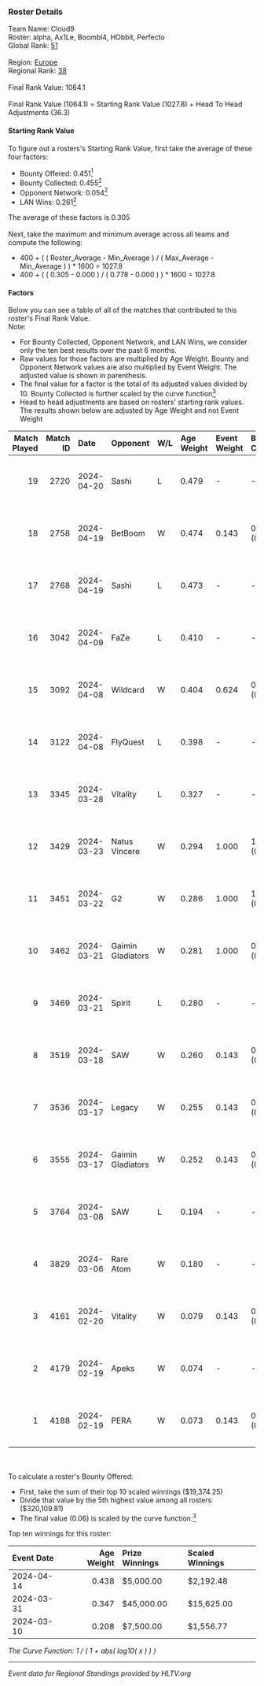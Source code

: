 ### Roster Details<br />
Team Name: Cloud9<br />
Roster: alpha, Ax1Le, Boombl4, HObbit, Perfecto<br />
Global Rank: [51](../standings_global.md)<br />
<br />
Region: [Europe]( ../standings_europe.md)<br />
Regional Rank: [38]( ../standings_europe.md)<br />
<br />
Final Rank Value:  1064.1<br />
<br />
Final Rank Value (1064.1) = Starting Rank Value (1027.8) + Head To Head Adjustments (36.3)<br />

#### Starting Rank Value<br />
To figure out a rosters's Starting Rank Value, first take the average of these four factors:<br />
- Bounty Offered: 0.451[<sup>1</sup>](#table2)
- Bounty Collected: 0.455[<sup>2</sup>](#table1)
- Opponent Network: 0.054[<sup>2</sup>](#table1)
- LAN Wins: 0.261[<sup>2</sup>](#table1)

The average of these factors is 0.305<br />
<br />
Next, take the maximum and minimum average across all teams and compute the following:<br />
- 400 + ( ( Roster_Average - Min_Average ) / ( Max_Average - Min_Average ) ) * 1600 = 1027.8
- 400 + ( ( 0.305 - 0.000 ) / ( 0.778 - 0.000 ) ) * 1600 = 1027.8


#### Factors<br />
Below you can see a table of all of the matches that contributed to this roster's Final Rank Value.<br />
Note:<br />

- For Bounty Collected, Opponent Network, and LAN Wins, we consider only the ten best results over the past 6 months.
- Raw values for those factors are multiplied by Age Weight. Bounty and Opponent Network values are also multiplied by Event Weight. The adjusted value is shown in parenthesis.
- The final value for a factor is the total of its adjusted values divided by 10. Bounty Collected is further scaled by the curve function[<sup>3</sup>](#curveFunction)
- Head to head adjustments are based on rosters' starting rank values. The results shown below are adjusted by Age Weight and not Event Weight
<span id="table1"></span><br />


| Match Played | Match ID | Date       | Opponent          | W/L | Age Weight | Event Weight | Bounty Collected | Opponent Network | LAN Wins  | H2H Adj. | Roster                                       |
| -: | -: | :- | :- | :- | :- | :- | :- | :- | :- | -: | :- |
|           19 |     2720 | 2024-04-20 | Sashi             | L   | 0.479      | -            | -                | -                | -         |    -6.11 | alpha, Ax1Le, Boombl4, HObbit, Perfecto      |
|           18 |     2758 | 2024-04-19 | BetBoom           | W   | 0.474      | 0.143        | 0.248 (0.017)    | 0.513 (0.035)    | -         |    13.00 | alpha, Ax1Le, Boombl4, HObbit, Perfecto      |
|           17 |     2768 | 2024-04-19 | Sashi             | L   | 0.473      | -            | -                | -                | -         |    -5.99 | alpha, Ax1Le, Boombl4, HObbit, Perfecto      |
|           16 |     3042 | 2024-04-09 | FaZe              | L   | 0.410      | -            | -                | -                | -         |    -0.38 | Ax1Le, Boombl4, electroNic, HObbit, Perfecto |
|           15 |     3092 | 2024-04-08 | Wildcard          | W   | 0.404      | 0.624        | 0.048 (0.012)    | 0.418 (0.105)    | 1 (0.404) |     3.50 | Ax1Le, Boombl4, electroNic, HObbit, Perfecto |
|           14 |     3122 | 2024-04-08 | FlyQuest          | L   | 0.398      | -            | -                | -                | -         |    -4.68 | Ax1Le, Boombl4, electroNic, HObbit, Perfecto |
|           13 |     3345 | 2024-03-28 | Vitality          | L   | 0.327      | -            | -                | -                | -         |    -0.12 | Ax1Le, Boombl4, electroNic, HObbit, Perfecto |
|           12 |     3429 | 2024-03-23 | Natus Vincere     | W   | 0.294      | 1.000        | 1.000 (0.294)    | 0.357 (0.105)    | 1 (0.294) |     9.21 | Ax1Le, Boombl4, electroNic, HObbit, Perfecto |
|           11 |     3451 | 2024-03-22 | G2                | W   | 0.286      | 1.000        | 1.000 (0.286)    | 0.478 (0.136)    | 1 (0.286) |     8.95 | Ax1Le, Boombl4, electroNic, HObbit, Perfecto |
|           10 |     3462 | 2024-03-21 | Gaimin Gladiators | W   | 0.281      | 1.000        | 0.037 (0.010)    | 0.331 (0.093)    | 1 (0.281) |     3.71 | Ax1Le, Boombl4, electroNic, HObbit, Perfecto |
|            9 |     3469 | 2024-03-21 | Spirit            | L   | 0.280      | -            | -                | -                | -         |    -0.07 | Ax1Le, Boombl4, electroNic, HObbit, Perfecto |
|            8 |     3519 | 2024-03-18 | SAW               | W   | 0.260      | 0.143        | 0.104 (0.004)    | 0.516 (0.019)    | 1 (0.260) |     5.59 | Ax1Le, Boombl4, electroNic, HObbit, Perfecto |
|            7 |     3536 | 2024-03-17 | Legacy            | W   | 0.255      | 0.143        | 0.122 (0.004)    | 0.621 (0.023)    | 1 (0.255) |     3.90 | Ax1Le, Boombl4, electroNic, HObbit, Perfecto |
|            6 |     3555 | 2024-03-17 | Gaimin Gladiators | W   | 0.252      | 0.143        | 0.037 (0.001)    | 0.331 (0.012)    | 1 (0.252) |     3.29 | Ax1Le, Boombl4, electroNic, HObbit, Perfecto |
|            5 |     3764 | 2024-03-08 | SAW               | L   | 0.194      | -            | -                | -                | -         |    -1.95 | Ax1Le, Boombl4, electroNic, HObbit, Perfecto |
|            4 |     3829 | 2024-03-06 | Rare Atom         | W   | 0.180      | -            | -                | -                | -         |     0.35 | Ax1Le, Boombl4, electroNic, HObbit, Perfecto |
|            3 |     4161 | 2024-02-20 | Vitality          | W   | 0.079      | 0.143        | 0.647 (0.007)    | 0.367 (0.004)    | 1 (0.079) |     2.47 | Ax1Le, Boombl4, electroNic, HObbit, Perfecto |
|            2 |     4179 | 2024-02-19 | Apeks             | W   | 0.074      | -            | -                | -                | 1 (0.074) |     0.76 | Ax1Le, Boombl4, electroNic, HObbit, Perfecto |
|            1 |     4188 | 2024-02-19 | PERA              | W   | 0.073      | 0.143        | 0.047 (0.000)    | 0.435 (0.005)    | 1 (0.073) |     0.84 | Ax1Le, Boombl4, electroNic, HObbit, Perfecto |

<br />
<span id="table2"></span><br />
To calculate a roster's Bounty Offered:<br />

- First, take the sum of their top 10 scaled winnings ($19,374.25)
- Divide that value by the 5th highest value among all rosters ($320,109.81)
- The final value (0.06) is scaled by the curve function.[<sup>3</sup>](#curveFunction)

Top ten winnings for this roster:<br />

| Event Date | Age Weight | Prize Winnings | Scaled Winnings |
| :- | -: | :- | :- |
| 2024-04-14 |      0.438 | $5,000.00      | $2,192.48       |
| 2024-03-31 |      0.347 | $45,000.00     | $15,625.00      |
| 2024-03-10 |      0.208 | $7,500.00      | $1,556.77       |


<span id="curveFunction"></span>_The Curve Function: 1 / ( 1 + abs( log10( x ) ) )_<br />

---
_Event data for Regional Standings provided by HLTV.org_<br />
